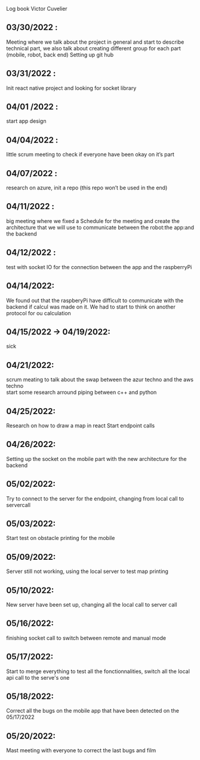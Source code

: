 Log book Victor Cuvelier

## 03/30/2022 : 

Meeting where we talk about the project in general and start to describe technical part, we also talk about creating different group for each part (mobile, robot, back end) 
Setting up git hub 

## 03/31/2022 : 
Init react native project and looking for socket library 

## 04/01 /2022 : 
start app design 

## 04/04/2022 : 
little scrum meeting to check if everyone have been okay on it’s part 

## 04/07/2022 : 
research on azure, init a repo (this repo won’t be used in the end) 

## 04/11/2022 : 
big meeting where we fixed a Schedule for the meeting and create the architecture that we will use to communicate between the robot:the app:and the backend 

## 04/12/2022 :  
test with socket IO for the connection between the app and the raspberryPi 

## 04/14/2022: 
We found out that the raspberyPi have difficult to communicate with the backend if calcul was made on it. We had to start to think on another protocol for ou calculation 

## 04/15/2022 -> 04/19/2022: 
sick  

## 04/21/2022: 
scrum meating to talk about the swap between the azur techno and the aws techno  
start some research arround piping between c++ and python 

## 04/25/2022:  

Research on how to draw a map in react 
Start endpoint calls 

## 04/26/2022: 
Setting up the socket on the mobile part with the new architecture for the backend 

## 05/02/2022:  
Try to connect to the server for the endpoint, changing from local call to servercall 

## 05/03/2022: 
Start test on obstacle printing for the mobile 

## 05/09/2022: 
Server still not working, using the local server to test map printing 

## 05/10/2022: 
New server have been set up, changing all the local call to server call 

## 05/16/2022:  
finishing socket call to switch between remote and manual mode  

## 05/17/2022:  
Start to merge everything to test all the fonctionnalities, switch all the local api call to the serve's one

## 05/18/2022:  
Correct all the bugs on the mobile app that have been detected on the 05/17/2022

## 05/20/2022:  
Mast meeting with everyone to correct the last bugs and film 